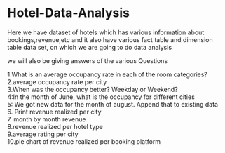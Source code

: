# Hotel-Data-Analysis
Here we have dataset of hotels which has various information about bookings,revenue,etc and it also have various fact table and dimension table data set, on which we are going to do data analysis

we will also be giving answers of the various Questions


1.What is an average occupancy rate in each of the room categories?  
2.average occupancy rate per city  
3.When was the occupancy better? Weekday or Weekend?   
4:In the month of June, what is the occupancy for different cities<br>
5: We got new data for the month of august. Append that to existing data<br>
6. Print revenue realized per city<br>
7.  month by month revenue<br>
8.revenue realized per hotel type<br>
9.average rating per city<br>
10.pie chart of revenue realized per booking platform<br>

